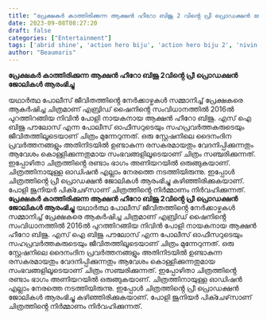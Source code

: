 ```yaml
---
title: "പ്രേക്ഷകർ കാത്തിരിക്കുന്ന ആക്ഷൻ ഹീറോ ബിജു 2 വിൻ്റെ പ്രീ പ്രൊഡക്ഷൻ ജോലികൾ ആരംഭിച്ചു"
date: 2023-09-08T08:27:20
draft: false
categories: ["Entertainment"]
tags: ['abrid shine', 'action hero biju', 'action hero biju 2', 'nivin pauly']
author: "Beaumaris"
---
```


<strong>പ്രേക്ഷകർ കാത്തിരിക്കുന്ന ആക്ഷൻ ഹീറോ ബിജു 2വിൻ്റെ പ്രീ പ്രൊഡക്ഷൻ ജോലികൾ ആരംഭിച്ചു</strong>

യഥാർത്ഥ പോലീസ് ജീവിതത്തിൻ്റെ നേർക്കാഴ്ചകൾ സമ്മാനിച്ച് പ്രേക്ഷകരെ ആകർഷിച്ച ചിത്രമാണ് എബ്രിഡ് ഷൈനിൻ്റെ സംവിധാനത്തിൽ 2016ൽ പുറത്തിറങ്ങിയ നിവിൻ പോളി നായകനായ ആക്ഷൻ ഹീറോ ബിജു. എസ് ഐ ബിജു പൗലോസ് എന്ന പോലീസ് ഓഫീസറുടെയും സഹപ്രവർത്തകരുടെയും ജീവിതത്തിലൂടെയാണ് ചിത്രം മുന്നേറുന്നത്. ഒരു സ്റ്റേഷനിലെ ദൈനംദിന പ്രവർത്തനങ്ങളും അതിനിടയിൽ ഉണ്ടാകുന്ന രസകരമായതും വേദനിപ്പിക്കുന്നതും ആവേശം കൊള്ളിക്കുന്നതുമായ സംഭവങ്ങളിലൂടെയാണ് ചിത്രം സഞ്ചരിക്കുന്നത്. ഇപ്പോഴിതാ ചിത്രത്തിൻ്റെ രണ്ടാം ഭാഗം അണിയറയിൽ ഒരുങ്ങുകയാണ്. ചിത്രത്തിനായുള്ള ഓഡിഷൻ എല്ലാം നേരത്തെ നടത്തിയിരുന്നു. ഇപ്പോൾ ചിത്രത്തിൻ്റെ പ്രീ പ്രൊഡക്ഷൻ ജോലികൾ ആരംഭിച്ചു കഴിഞ്ഞിരിക്കുകയാണ്. പോളി ജൂനിയർ പിക്ചേഴ്‌സാണ് ചിത്രത്തിൻ്റെ നിർമ്മാണം നിർവഹിക്കുന്നത്.
**പ്രേക്ഷകർ കാത്തിരിക്കുന്ന ആക്ഷൻ ഹീറോ ബിജു 2വിൻ്റെ പ്രീ പ്രൊഡക്ഷൻ ജോലികൾ ആരംഭിച്ചു** യഥാർത്ഥ പോലീസ് ജീവിതത്തിൻ്റെ നേർക്കാഴ്ചകൾ സമ്മാനിച്ച് പ്രേക്ഷകരെ ആകർഷിച്ച ചിത്രമാണ് എബ്രിഡ് ഷൈനിൻ്റെ സംവിധാനത്തിൽ 2016ൽ പുറത്തിറങ്ങിയ നിവിൻ പോളി നായകനായ ആക്ഷൻ ഹീറോ ബിജു. എസ് ഐ ബിജു പൗലോസ് എന്ന പോലീസ് ഓഫീസറുടെയും സഹപ്രവർത്തകരുടെയും ജീവിതത്തിലൂടെയാണ് ചിത്രം മുന്നേറുന്നത്. ഒരു സ്റ്റേഷനിലെ ദൈനംദിന പ്രവർത്തനങ്ങളും അതിനിടയിൽ ഉണ്ടാകുന്ന രസകരമായതും വേദനിപ്പിക്കുന്നതും ആവേശം കൊള്ളിക്കുന്നതുമായ സംഭവങ്ങളിലൂടെയാണ് ചിത്രം സഞ്ചരിക്കുന്നത്. ഇപ്പോഴിതാ ചിത്രത്തിൻ്റെ രണ്ടാം ഭാഗം അണിയറയിൽ ഒരുങ്ങുകയാണ്. ചിത്രത്തിനായുള്ള ഓഡിഷൻ എല്ലാം നേരത്തെ നടത്തിയിരുന്നു. ഇപ്പോൾ ചിത്രത്തിൻ്റെ പ്രീ പ്രൊഡക്ഷൻ ജോലികൾ ആരംഭിച്ചു കഴിഞ്ഞിരിക്കുകയാണ്. പോളി ജൂനിയർ പിക്ചേഴ്‌സാണ് ചിത്രത്തിൻ്റെ നിർമ്മാണം നിർവഹിക്കുന്നത്.
